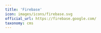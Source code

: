 ```yaml
---
title: 'Firebase'
icon: images/icons/firebase.svg
official_url: https://firebase.google.com/
taxonomy: cms
---
```


